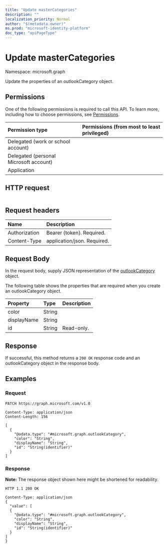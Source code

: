```yaml
---
title: "Update masterCategories"
description: ""
localization_priority: Normal
author: "$(metadata.owner)"
ms.prod: "microsoft-identity-platform"
doc_type: "apiPageType"
---
```


# Update masterCategories

Namespace: microsoft.graph

Update the properties of an outlookCategory object.

## Permissions

One of the following permissions is required to call this API. To learn more, including how to choose permissions, see [Permissions](/graph/permissions-reference).

| Permission type                        | Permissions (from most to least privileged) |
| :------------------------------------- | :------------------------------------------ |
| Delegated (work or school account)     |                                             |
| Delegated (personal Microsoft account) |                                             |
| Application                            |                                             |

## HTTP request

<!-- {
  "blockType": "ignored"
}
-->

```http

```

## Request headers

| Name          | Description                 |
| :------------ | :-------------------------- |
| Authorization | Bearer {token}. Required.   |
| Content-Type  | application/json. Required. |

## Request Body

In the request body, supply JSON representation of the [outlookCategory](../resources/-outlookcategory.md) object.

<!-- Actions and Functions -->

<!-- CRUD Methods -->

The following table shows the properties that are required when you create an outlookCategory object.

| Property    | Type   | Description |
| :---------- | :----- | :---------- |
| color       | String |             |
| displayName | String |             |
| id          | String | Read-only.  |

## Response

If successful, this method returns a `200 OK` response code and an outlookCategory object in the response body.

## Examples

### Request

<!-- {
  "blockType": "request",
  "name": "update_mastercategories"
}
-->

```http
PATCH https://graph.microsoft.com/v1.0

Content-Type: application/json
Content-Length: 156

[
  {
    "@odata.type": "#microsoft.graph.outlookCategory",
    "color": "String",
    "displayName": "String",
    "id": "String(identifier)"
  }
]

```

### Response

**Note:** The response object shown here might be shortened for readability.

<!-- {
  "blockType": "response",
  "truncated": true,
  "@odata.type": "$(this.ReturnTypeFullName)"
}
-->

```http
HTTP 1.1 200 OK

Content-Type: application/json
{
  "value": [
  {
    "@odata.type": "#microsoft.graph.outlookCategory",
    "color": "String",
    "displayName": "String",
    "id": "String(identifier)"
  }
]
}

```
